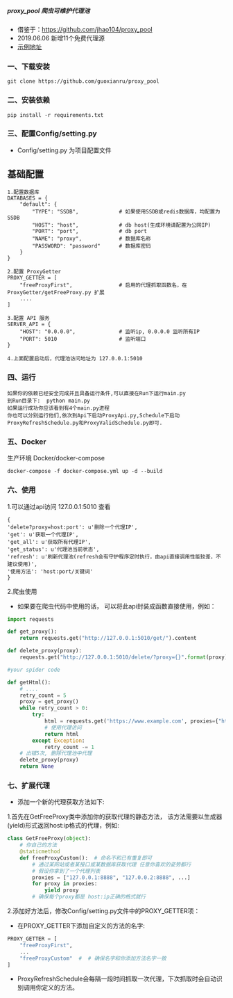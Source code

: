 ##### proxy_pool 爬虫可维护代理池


- 借鉴于：https://github.com/jhao104/proxy_pool
- 2019.06.06 新增11个免费代理源
- [示例地址](proxypool.addcoder.com)


### 一、下载安装
```shell
git clone https://github.com/guoxianru/proxy_pool
```

### 二、安装依赖
```shell
pip install -r requirements.txt
```

### 三、配置Config/setting.py
* Config/setting.py 为项目配置文件

## 基础配置
```shell
1.配置数据库
DATABASES = {
    "default": {
        "TYPE": "SSDB",             # 如果使用SSDB或redis数据库，均配置为SSDB
        "HOST": "host",             # db host(生成环境请配置为公网IP)
        "PORT": "port",             # db port
        "NAME": "proxy",            # 数据库名称
        "PASSWORD": "password"      # 数据库密码
    }
}

2.配置 ProxyGetter
PROXY_GETTER = [
    "freeProxyFirst",               # 启用的代理抓取函数名，在 ProxyGetter/getFreeProxy.py 扩展
    ....
]

3.配置 API 服务
SERVER_API = {
    "HOST": "0.0.0.0",              # 监听ip, 0.0.0.0 监听所有IP
    "PORT": 5010                    # 监听端口
}

4.上面配置启动后，代理池访问地址为 127.0.0.1:5010
```


### 四、运行
```shell
如果你的依赖已经安全完成并且具备运行条件,可以直接在Run下运行main.py
到Run目录下:  python main.py
如果运行成功你应该看到有4个main.py进程
你也可以分别运行他们,依次到Api下启动ProxyApi.py,Schedule下启动ProxyRefreshSchedule.py和ProxyValidSchedule.py即可.
```


### 五、Docker

生产环境 Docker/docker-compose
```shell
docker-compose -f docker-compose.yml up -d --build
```


### 六、使用

1.可以通过api访问 127.0.0.1:5010 查看
```shell
{
'delete?proxy=host:port': u'删除一个代理IP',
'get': u'获取一个代理IP',
'get_all': u'获取所有代理IP',
'get_status': u'代理池当前状态',
'refresh': u'刷新代理池(refresh会有守护程序定时执行，由api直接调用性能较差，不建议使用)',
'使用方法': 'host:port/关键词'
}
```

2.爬虫使用
* 如果要在爬虫代码中使用的话， 可以将此api封装成函数直接使用，例如：
```python
import requests

def get_proxy():
    return requests.get("http://127.0.0.1:5010/get/").content

def delete_proxy(proxy):
    requests.get("http://127.0.0.1:5010/delete/?proxy={}".format(proxy))

#your spider code

def getHtml():
    # ....
    retry_count = 5
    proxy = get_proxy()
    while retry_count > 0:
        try:
            html = requests.get('https://www.example.com', proxies={"http": "http://{}".format(proxy)})
            # 使用代理访问
            return html
        except Exception:
            retry_count -= 1
    # 出错5次, 删除代理池中代理
    delete_proxy(proxy)
    return None
```


### 七、扩展代理
* 添加一个新的代理获取方法如下:

1.首先在GetFreeProxy类中添加你的获取代理的静态方法， 该方法需要以生成器(yield)形式返回host:ip格式的代理，例如:
```python
class GetFreeProxy(object):
    # 你自己的方法
    @staticmethod
    def freeProxyCustom():  # 命名不和已有重复即可
        # 通过某网站或者某接口或某数据库获取代理 任意你喜欢的姿势都行
        # 假设你拿到了一个代理列表
        proxies = ["127.0.0.1:8888", "127.0.0.2:8888", ...]
        for proxy in proxies:
            yield proxy
        # 确保每个proxy都是 host:ip正确的格式就行
```

2.添加好方法后，修改Config/setting.py文件中的PROXY_GETTER项：
* 在PROXY_GETTER下添加自定义的方法的名字:
```python
PROXY_GETTER = [
    "freeProxyFirst",
    ...
    "freeProxyCustom"  #  # 确保名字和你添加方法名字一致
]
```
* ProxyRefreshSchedule会每隔一段时间抓取一次代理，下次抓取时会自动识别调用你定义的方法。
